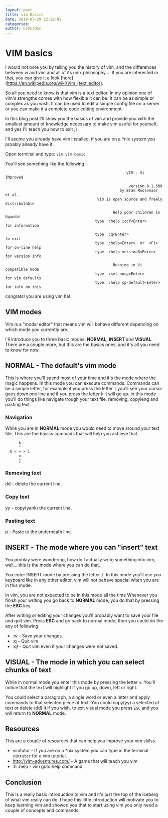 ```yaml
---
layout: post
title: vim Basics
date: 2019-07-29 22:28:02
categories:
author: bronzdoc
---
```


# VIM basics

I would not bore you by telling you the history of vim, and the differences between vi and vim and all of its unix philosophy....
If you are interested in that, you can give it a look [here](https://en.wikipedia.org/wiki/Vim_(text_editor).

So all you need to know is that vim is a text editor. In my opinion one of vim's strengths comes with how flexible it can be. It can be as simple or complex as you wish. It can be used to edit a simple config file on a server or you can make it a complete code editing environment.

In this blog post I'll show you the basics of vim and provide you with the smallest amount of knowledge necessary to make vim useful for yourself, and yes I'll teach you how to exit ;)

I'll asume you already have vim installed, if you are on a \*nix system you proably already have it.

Open terminal and type: `vim vim-basic`.

You'll see something like the following:
```
                                                      VIM - Vi IMproved

                                                       version 8.1.500
                                                   by Bram Moolenaar et al.
                                         Vim is open source and freely distributable

                                                Help poor children in Uganda!
                                        type  :help iccf<Enter>       for information

                                        type  :q<Enter>               to exit
                                        type  :help<Enter>  or  <F1>  for on-line help
                                        type  :help version8<Enter>   for version info

                                                Running in Vi compatible mode
                                        type  :set nocp<Enter>        for Vim defaults
                                        type  :help cp-default<Enter> for info on this
```

congrats! you are using vim ha!


## VIM modes
Vim is a "modal editor" that means vim will behave different depending on which mode you currently are.

I'll introduce you to three basic modes. **NORMAL**, **INSERT** and **VISUAL**. There are a couple more, but this are the basics ones, and it's all you need to know for now.


## NORMAL - The default's vim mode

This is where you'll spend most of your time and it's the mode where the magic happens. In this mode you can execute commands.
Commands can be a simple letter, for example if you press the letter `j` you'll see your cursor goes down one line and if you press the letter `k` it will go up.
In this mode you'll do things like navigate trough your text file, removing, copyieng and pasting text.

### Navigation
While you are in **NORMAL** mode you would need to move around your text file. This are the basics commads that will help you achieve that.

```
      k
      ^
  h < + > l
      v
      j
```

### Removing text
  dd - delete the current line.

### Copy text
  yy - copy(yank) the current line.

### Pasting text
  p  - Paste to the underneath line.


## INSERT - The mode where you can "insert" text
  You problay were wondering, how do I actually write something into vim, well... this is the mode where you can do that.

  You enter INSERT mode by pressing the letter `i`. In this mode you'll use you keyboard like in any other editor, vim will not behave special when you are in this mode.

  In vim, you are not expected to be in this mode all the time Whenever you finish your writing you go back to **NORMAL** mode, you do that by pressing the **ESC** key.

  After writing or editing your changes you'll probably want to save your file and quit vim.
  Press **ESC** and go back to normal mode, then you could do the any of following:

  * :w  - Save your changes.
  * :q  - Quit vim.
  * :q! - Quit vim even if your changes were not saved.


## VISUAL - The mode in which you can select chunks of text
 While in normal mode you enter this mode by pressing the letter `v`. You'll notice that the text will highlight if you go up, down, left or right.

 You could select a paragraph, a single word or even a letter and apply commands to that selected piece of text. You could copy(yy) a selected of text or delete (dd) it if you wish. to exit visual mode you press `ESC` and you will return to **NORMAL** mode.


## Resources
 This are a couple of resources that can help you improve your vim skilss.

  * vimtutor                   - If you are on a \*nix system you can type in the terminal `vimtutor` for a vim tutorial.
  * http://vim-adventures.com/ - A game that will teach you vim
  * :h :help                   - vim goto help command


## Conclusion
 This is a really basic introduction to vim and it's just the top of the iceberg of what vim really can do. I hope this little introduction will motivate you to keep learning vim and showed you that to start using vim you only need a couple of concepts and commands.

